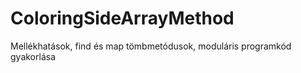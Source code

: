 # ColoringSideArrayMethod
Mellékhatások, find és map tömbmetódusok, moduláris programkód gyakorlása
